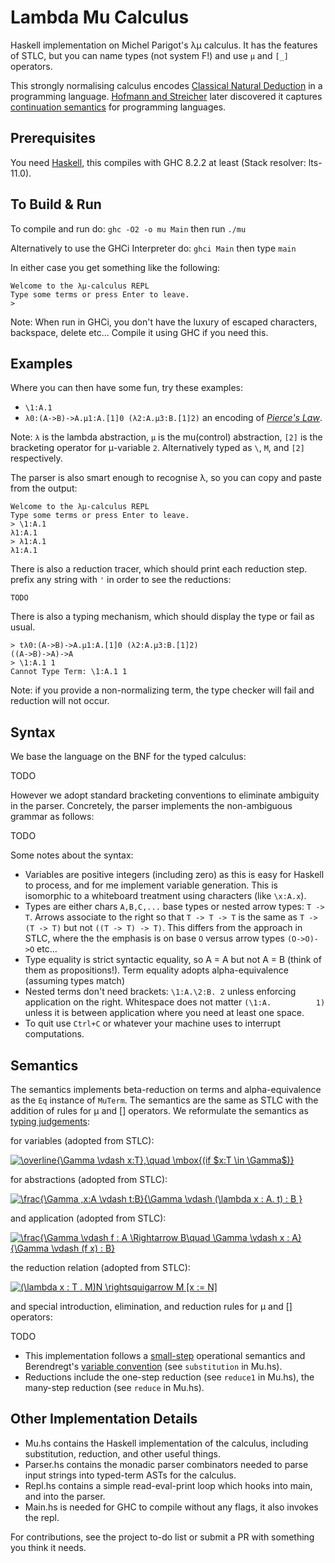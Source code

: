 # Lambda Mu Calculus
Haskell implementation on Michel Parigot's λμ calculus. It has the features of STLC, but you can name types (not system F!) and use `μ` and `[_]` operators.

This strongly normalising calculus encodes [Classical Natural Deduction](https://www.cs.ru.nl/~freek/courses/tt-2011/papers/parigot.pdf) in a programming language. [Hofmann and Streicher](https://pdfs.semanticscholar.org/24ec/2e8104e20983cd747ab6868265559ab7db01.pdf) later discovered it captures [continuation semantics](https://en.wikipedia.org/wiki/Continuation-passing_style) for programming languages.

## Prerequisites
You need [Haskell](https://www.haskell.org/), this compiles with GHC 8.2.2 at least (Stack resolver: lts-11.0).

## To Build & Run

To compile and run do:
`ghc -O2 -o mu Main`
then run `./mu`

Alternatively to use the GHCi Interpreter do:
`ghci Main`
then type `main`

In either case you get something like the following:
```
Welcome to the λμ-calculus REPL
Type some terms or press Enter to leave.
>
```
Note: When run in GHCi, you don't have the luxury of escaped characters, backspace, delete etc...
Compile it using GHC if you need this.

## Examples 
Where you can then have some fun, try these examples:
- `\1:A.1`
- `λ0:(A->B)->A.μ1:A.[1]0 (λ2:A.μ3:B.[1]2)` an encoding of [_Pierce's Law_](https://en.wikipedia.org/wiki/Peirce%27s_law).

Note: `λ` is the lambda abstraction, `μ` is the mu(control) abstraction, `[2]` is the bracketing operator for μ-variable `2`. Alternatively typed as `\`, `M`, and `[2]` respectively.

The parser is also smart enough to recognise λ, so you can copy and paste from the output:
```
Welcome to the λμ-calculus REPL
Type some terms or press Enter to leave.
> \1:A.1
λ1:A.1
> λ1:A.1
λ1:A.1
```

There is also a reduction tracer, which should print each reduction step. prefix any string with `'` in order to see the reductions:
```
TODO
```

There is also a typing mechanism, which should display the type or fail as usual.
```
> tλ0:(A->B)->A.μ1:A.[1]0 (λ2:A.μ3:B.[1]2)
((A->B)->A)->A
> \1:A.1 1
Cannot Type Term: \1:A.1 1
```

Note: if you provide a non-normalizing term, the type checker will fail and reduction will not occur.

## Syntax 

We base the language on the BNF for the typed calculus:

TODO

However we adopt standard bracketing conventions to eliminate ambiguity in the parser. Concretely, the parser implements the non-ambiguous grammar as follows:

TODO

Some notes about the syntax:

- Variables are positive integers (including zero) as this is easy for Haskell to process, and for me implement variable generation. This is isomorphic to a whiteboard treatment using characters (like `\x:A.x`).
- Types are either chars `A,B,C,...` base types or nested arrow types: `T -> T`. Arrows associate to the right so that `T -> T -> T` is the same as `T -> (T -> T)` but not `((T -> T) -> T)`. This differs from the approach in STLC, where the the emphasis is on base `O` versus arrow types `(O->O)->O` etc... 
- Type equality is strict syntactic equality, so A = A but not A = B (think of them as propositions!). Term equality adopts alpha-equivalence (assuming types match)
- Nested terms don't need brackets: `\1:A.\2:B. 2` unless enforcing application on the right. Whitespace does not matter `(\1:A.          1)` unless it is between application where you need at least one space.
- To quit use `Ctrl+C` or whatever your machine uses to interrupt computations.

## Semantics

The semantics implements beta-reduction on terms and alpha-equivalence as the `Eq` instance of `MuTerm`. The semantics are the same as STLC with the addition of rules for μ and [] operators. We reformulate the semantics as [typing judgements](https://existentialtype.wordpress.com/2011/03/27/the-holy-trinity/):

for variables (adopted from STLC):

<a href="https://www.codecogs.com/eqnedit.php?latex=\overline{\Gamma&space;\vdash&space;x:T},\quad&space;\mbox{(if&space;$x:T&space;\in&space;\Gamma$)}" target="_blank"><img src="https://latex.codecogs.com/gif.latex?\overline{\Gamma&space;\vdash&space;x:T},\quad&space;\mbox{(if&space;$x:T&space;\in&space;\Gamma$)}" title="\overline{\Gamma \vdash x:T},\quad \mbox{(if $x:T \in \Gamma$)}" /></a>

for abstractions (adopted from STLC):

<a href="https://www.codecogs.com/eqnedit.php?latex=\frac{\Gamma&space;,x:A&space;\vdash&space;t:B}{\Gamma&space;\vdash&space;(\lambda&space;x&space;:&space;A.&space;t)&space;:&space;B&space;}" target="_blank"><img src="https://latex.codecogs.com/gif.latex?\frac{\Gamma&space;,x:A&space;\vdash&space;t:B}{\Gamma&space;\vdash&space;(\lambda&space;x&space;:&space;A.&space;t)&space;:&space;B&space;}" title="\frac{\Gamma ,x:A \vdash t:B}{\Gamma \vdash (\lambda x : A. t) : B }" /></a>

and application (adopted from STLC):

<a href="https://www.codecogs.com/eqnedit.php?latex=\frac{\Gamma&space;\vdash&space;f&space;:&space;A&space;\Rightarrow&space;B\quad&space;\Gamma&space;\vdash&space;x&space;:&space;A}{\Gamma&space;\vdash&space;(f&space;x)&space;:&space;B}" target="_blank"><img src="https://latex.codecogs.com/gif.latex?\frac{\Gamma&space;\vdash&space;f&space;:&space;A&space;\Rightarrow&space;B\quad&space;\Gamma&space;\vdash&space;x&space;:&space;A}{\Gamma&space;\vdash&space;(f&space;x)&space;:&space;B}" title="\frac{\Gamma \vdash f : A \Rightarrow B\quad \Gamma \vdash x : A}{\Gamma \vdash (f x) : B}" /></a>

the reduction relation (adopted from STLC):

<a href="https://www.codecogs.com/eqnedit.php?latex=(\lambda&space;x&space;:&space;T&space;.&space;M)N&space;\rightsquigarrow&space;M&space;[x&space;:=&space;N]" target="_blank"><img src="https://latex.codecogs.com/gif.latex?(\lambda&space;x&space;:&space;T&space;.&space;M)N&space;\rightsquigarrow&space;M&space;[x&space;:=&space;N]" title="(\lambda x : T . M)N \rightsquigarrow M [x := N]" /></a>

and special introduction, elimination, and reduction rules for μ and [] operators:

TODO

- This implementation follows a [small-step](https://cs.stackexchange.com/questions/43294/difference-between-small-and-big-step-operational-semantics) operational semantics and Berendregt's [variable convention](https://cs.stackexchange.com/questions/69323/barendregts-variable-convention-what-does-it-mean) (see `substitution` in Mu.hs). 
- Reductions include the one-step reduction (see `reduce1` in Mu.hs), the many-step reduction (see `reduce` in Mu.hs). 

## Other Implementation Details
- Mu.hs contains the Haskell implementation of the calculus, including substitution, reduction, and other useful things.
- Parser.hs contains the monadic parser combinators needed to parse input strings into typed-term ASTs for the calculus.
- Repl.hs contains a simple read-eval-print loop which hooks into main, and into the parser.
- Main.hs is needed for GHC to compile without any flags, it also invokes the repl.

For contributions, see the project to-do list or submit a PR with something you think it needs.



